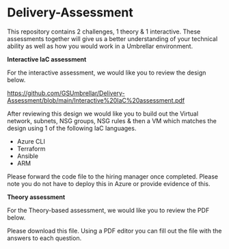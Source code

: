# Delivery-Assessment

This repository contains 2 challenges, 1 theory & 1 interactive. These assessments together will give us a better understanding of your technical ability as well as how you would work in a Umbrellar environment.


**Interactive IaC assessment**

For the interactive assessment, we would like you to review the design below. 

https://github.com/GSUmbrellar/Delivery-Assessment/blob/main/Interactive%20IaC%20assessment.pdf

After reviewing this design we would like you to build out the Virtual network, subnets, NSG groups, NSG rules & then a VM which matches the design using 1 of the following IaC languages. 

* Azure CLI
* Terraform
* Ansible
* ARM

Please forward the code file to the hiring manager once completed. Please note you do not have to deploy this in Azure or provide evidence of this. 

**Theory assessment**

For the Theory-based assessment, we would like you to review the PDF below. 



Please download this file. Using a PDF editor you can fill out the file with the answers to each question. 
